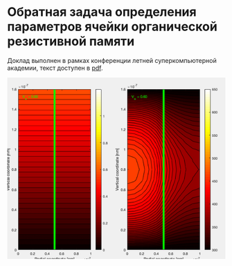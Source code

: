 # Обратная задача определения параметров ячейки органической резистивной памяти

Доклад выполнен в рамках конференции летней суперкомпьютерной академии, текст доступен в [pdf](https://github.com/aborzunov/report24Sep/blob/master/report.pdf).

![UT](https://github.com/aborzunov/report24Sep/blob/master/images/UT.gif?raw=true)
